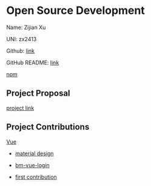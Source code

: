 # Open Source Development

Name: Zijian Xu

UNI: zx2413

Github: [link](https://github.com/Kawamiya)

GitHub README: [link](https://github.com/Kawamiya/Kawamiya/blob/main/README.md)

[npm](https://www.npmjs.com/~kawamiya)
## Project Proposal

[project link](../projects/javascript/customizable-login-component-library.md)

## Project Contributions

[Vue](../projects/javascript/vue.md)

* [material design](https://github.com/navasmdc/MaterialDesignLibrary)

* [bm-vue-login](https://github.com/BIGDgreen/bm-vue-login)

* [first contribution](https://github.com/CavsZhouyou/Front-End-Interview-Notebook/pull/7)